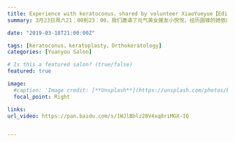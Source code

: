 ```yaml
---
title: Experience with keratoconus，shared by volunteer XiaoYueyue【Edition 48】
summary: 3月23日周六21：00到23：00，我们邀请了元气美女援友小悦悦，经历圆锥的她依旧阳光满满，本次活动中将为大家带来自己的经历分享！

date: "2019-03-18T21:00:00Z"

tags: [Keratoconus，keratoplasty，Orthokeratology]
categories: [Yuanyou Salon]

# Is this a featured salon? (true/false)
featured: true

image:
  #caption: 'Image credit: [**Unsplash**](https://unsplash.com/photos/bzdhc5b3Bxs)'
  focal_point: Right

links:
url_video: https://pan.baidu.com/s/1WJlBblz20V4xq8riMGX-IQ


---
```


